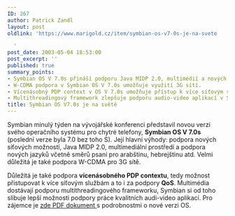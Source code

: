 ```yaml
---
ID: 267
author: Patrick Zandl
layout: post
oldlink: 'https://www.marigold.cz/item/symbian-os-v7-0s-je-na-svete

  '
post_date: 2003-05-04 18:53:00
post_excerpt: ''
published: true
summary_points:
- Symbian OS V 7.0s přináší podporu Java MIDP 2.0, multimédií a nových jazyků.
- W-CDMA podpora v Symbian OS V 7.0s umožňuje využití 3G sítí.
- Vícenásobný PDP context v OS V 7.0s umožňuje přístup k více síťovým službám.
- Multithreadingový framework zlepšuje podporu audio-video aplikací v Symbianu.
title: Symbian OS V7.0s je na světě
---
```


<p>
Symbian minulý týden na vývojářské konferenci představil novou verzi svého operačního systému pro chytré telefony, <STRONG>Symbian OS V 7.0s</STRONG> (poslední verze byla 7.0 bez toho S). Její hlavní výhody: podpora nových síťových možností, Java MIDP 2.0, multimediální prostředí a podpora nových jazyků včetně směrů psaní pro arabštinu, hebrejštinu atd. Velmi důležitá je také podpora W-CDMA pro 3G sítě. </p>

<p>
Důležitá je také podpora <STRONG>vícenásobného PDP contextu</STRONG>, tedy možnost přistupovat k více síťovým službám a to i za podpory <STRONG>QoS</STRONG>. Multimédia dostávají podporu multithreadingového frameworku, Symbian si od toho slibuje lepší možnosti podpory práce kvalitních audi-video aplikací. Pro zájemce je <A href="http://www.symbian.com/technology/SymbianOSv7.0s_funcdesc2.0.pdf" target=_blank>zde PDF dokument </A>s podrobnostmi o nové verzi OS. </p>